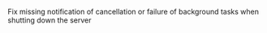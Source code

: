 Fix missing notification of cancellation or failure of background tasks when shutting down the server
